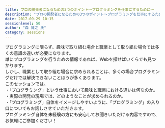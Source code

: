 ```yaml
---
title: プロの開発者になるための3つのポイント～プログラミングを仕事にするために～
description: "プロの開発者になるための3つのポイント～プログラミングを仕事にするために～"
date: 2017-09-29 10:15
sessionlevel: 50
author: "森 博之 氏"
category: sessions
---
```

プログラミングに限らず、趣味で取り組む場合と職業として取り組む場合では多くの意識の違いが必要になります。<br/>単にプログラミングを行うための情報であれば、Webを探せばいくらでも見つかります。<br />しかし、職業として取り組む場合に求められることは、多くの場合プログラミングだけでは解決できないことほうが多くあります。<br/>このセッションでは、<br/>・「プログラミング」という仕事において趣味と職業における違いは何なのか。<br/>・実際の開発の現場では、どのようなことが求められるのか。<br />・「プログラミング」自体をイメージしやすいように、「プログラミング」の入り口についてもお話しさせていただきます。<br/>プログラミング自体を未経験の方にも安心してお聞きいただける内容ですので、お気軽にご参加ください！

